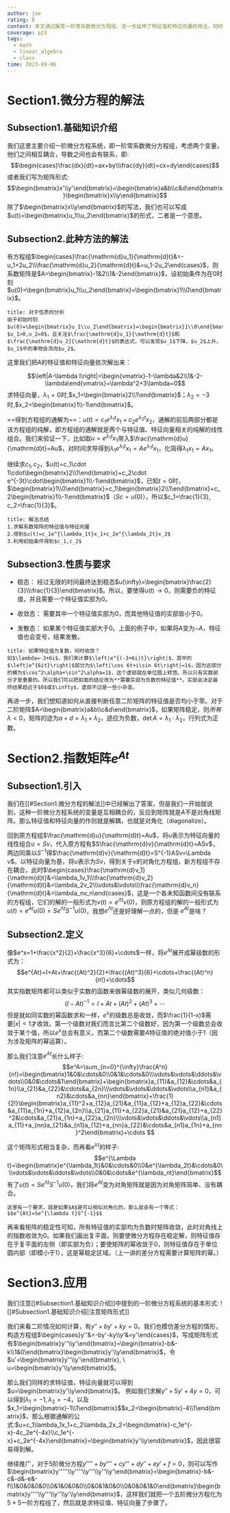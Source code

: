 ```yaml
---
author: joe
rating: 8
content: 本文通过解答一阶常系数微分方程组，进一步延伸了特征值和特征向量的用法，同时也引出了矩阵指数的含义，讲述了矩阵函数的定义式，并延伸到了对高阶微分方程组的解法上。
coverage: p23
tags:
  - math
  - linear_algebra
  - class
time: 2023-09-06
---
```

# Section1.微分方程的解法

## Subsection1.基础知识介绍

我们这里主要介绍一阶微分方程系统，即一阶常系数微分方程组，考虑两个变量，他们之间相互耦合，导数之间也会有联系，即:
$$\begin{cases}\frac{dx}{dt}=ax+by\\\frac{dy}{dt}=cx+dy\end{cases}$$
或者我们写为矩阵形式:
$$\begin{bmatrix}x'\\y'\end{bmatrix}=\begin{bmatrix}a&b\\c&d\end{bmatrix}\begin{bmatrix}x\\y\end{bmatrix}$$
除了$\begin{bmatrix}x\\y\end{bmatrix}$的写法，我们也可以写成$u(t)=\begin{bmatrix}u_1\\u_2\end{bmatrix}$的形式，二者是一个意思。
## Subsection2.此种方法的解法

有方程组$\begin{cases}\frac{\mathrm{d}u_1}{\mathrm{d}t}&=-u_1+2u_2\\\frac{\mathrm{d}u_2}{\mathrm{d}t}&=u_1-2u_2\end{cases}$，则系数矩阵是$A=\begin{bmatrix}-1&2\\1&-2\end{bmatrix}$，设初始条件为在$0$时刻$u(0)=\begin{bmatrix}u_1\\u_2\end{bmatrix}=\begin{bmatrix}1\\0\end{bmatrix}$。

```ad-note
title: 对于性质的分析
由于初始时刻$u(0)=\begin{bmatrix}u_1\\u_2\end{bmatrix}=\begin{bmatrix}1\\0\end{bmatrix}$，$u_1>0,u_2=0$，且关注$\frac{\mathrm{d}u_1}{\mathrm{d}t}$和$\frac{\mathrm{d}u_2}{\mathrm{d}t}$的表达式，可以发现$u_1$下降，$u_2$上升，$u_1$中的事物会流向$u_2$。

```

这里我们把$A$的特征值和特征向量依次解出来：

$$\left|A-\lambda I\right|=\begin{vmatrix}-1-\lambda&2\\1&-2-\lambda\end{vmatrix}=\lambda^2+3\lambda=0$$
求特征向量，$\lambda_1=0$时,$x_1=\begin{bmatrix}2\\1\end{bmatrix}$；$\lambda_2=-3$时,$x_2=\begin{bmatrix}1\\-1\end{bmatrix}$。

==得到方程组的通解为==：$u(t)=c_1e^{\lambda_1t}x_1+c_2e^{\lambda_2t}x_2$，通解的前后两部分都是该方程组的纯解，即方程组的通解就是两个与特征值、特征向量相关的纯解的线性组合。我们来验证一下，比如取$u=e^{\lambda_1t}x_1$带入$\frac{\mathrm{d}u}{\mathrm{d}t}=Au$，对时间求导得到$\lambda_1e^{\lambda_1t}x_1=Ae^{\lambda_1t}x_1$，化简得$\lambda_1x_1=Ax_1$。

继续求$c_1,c_2$，$u(t)=c_1\cdot 1\cdot\begin{bmatrix}2\\1\end{bmatrix}+c_2\cdot e^{-3t}\cdot\begin{bmatrix}1\\-1\end{bmatrix}$，已知$t=0$时，$\begin{bmatrix}1\\0\end{bmatrix}=c_1\begin{bmatrix}2\\1\end{bmatrix}+c_2\begin{bmatrix}1\\-1\end{bmatrix}$（$Sc=u(0)$），所以$c_1=\frac{1}{3}, c_2=\frac{1}{3}$。

```ad-summary
title: 解法总结
1.求解系数矩阵的特征值与特征向量
2.得到$u(t)=c_1e^{\lambda_1t}x_1+c_2e^{\lambda_2t}x_2$
3.利用初始条件得到$c_1,c_2$
```

## Subsection3.性质与要求

* 稳态：
	经过无限的时间最终达到稳态$u(\infty)=\begin{bmatrix}\frac{2}{3}\\\frac{1}{3}\end{bmatrix}$。所以，要使得$u(t)\to 0$，则需要负的特征值，并且需要一个特征值实部为0。

* 收敛态：
	需要其中一个特征值实部为$0$，而其他特征值的实部皆小于$0$。

* 发散态：
	如果某个特征值实部大于$0$。上面的例子中，如果将$A$变为$-A$，特征值也会变号，结果发散。

```ad-note
title: 如果特征值为复数，何时收敛？
如$\lambda=-3+6i$，我们来计算$\left|e^{(-3+6i)t}\right|$，其中的$\left|e^{6it}\right|$部分为$\left|\cos 6t+i\sin 6t\right|=1$，因为这部分的模为$\cos^2\alpha+\sin^2\alpha=1$，这个虚部就在单位圆上转悠。所以只有实数部分才是重要的。所以我们可以把前面的结论改为**需要实部为负数的特征值**。实部会决定最终结果趋近于$0$或$\infty$，虚部不过是一些小杂音。

```

再进一步，我们想知道如何从直接判断任意二阶矩阵的特征值是否均小于零。对于二阶矩阵$A=\begin{bmatrix}a&b\\c&d\end{bmatrix}$，如果矩阵稳定，则$所有\lambda<0$，矩阵的迹为$a+d=\lambda_1+\lambda_2$，迹应为负数，$\det A=\lambda_1\cdot\lambda_2$，行列式为正数。

# Section2.指数矩阵$e^{At}$

## Subsection1.引入

我们在[[#Section1.微分方程的解法]]中已经解出了答案，但是我们一开始就说到，这种一阶微分方程系统的变量是互相耦合的，反应到矩阵就是$A$不是对角线矩阵。那么特征值和特征向量的作则就是解耦，也就是对角化（diagonalize）。

回到原方程组$\frac{\mathrm{d}u}{\mathrm{d}t}=Au$，将$u$表示为特征向量的线性组合$u=Sv$，代入原方程有$S\frac{\mathrm{d}v}{\mathrm{d}t}=ASv$，两边同乘以$S^{-1}$得$\frac{\mathrm{d}v}{\mathrm{d}t}=S^{-1}ASv=\Lambda v$。以特征向量为基，将$u$表示为$Sv$，得到关于$v$的对角化方程组，新方程组不存在耦合，此时$\begin{cases}\frac{\mathrm{d}v_1}{\mathrm{d}t}&=\lambda_1v_1\\\frac{\mathrm{d}v_2}{\mathrm{d}t}&=\lambda_2v_2\\\vdots&\vdots\\\frac{\mathrm{d}v_n}{\mathrm{d}t}&=\lambda_nv_n\end{cases}$，这是一个各未知函数间没有联系的方程组，它们的解的一般形式为$v(t)=e^{\Lambda t}v(0)$，则原方程组的解的一般形式为$u(t)=e^{At}u(0)=Se^{\Lambda t}S^{-1}u(0)$，我想$e^{\Lambda t}$还是好理解一点的，但是
$e^{At}$是啥？

## Subsection2.定义

像$e^x=1+\frac{x^2}{2}+\frac{x^3}{6}+\cdots$一样，将$e^{At}$展开成幂级数的形式为：
$$e^{At}=I+At+\frac{(At)^2}{2}+\frac{(At)^3}{6}+\cdots+\frac{(At)^n}{n!}+\cdots$$
其实指数矩阵都可以类似于实数的函数来做幂级数的展开，类似几何级数：
$$(I-At)^{-1}=I+At+(At)^2+(At)^3+\cdots$$
但是就如同实数的幂函数求和一样，$e^x$的级数总是收敛，而$\frac{1}{1-x}$需要$|x|<1$才收敛。第一个级数对我们而言比第二个级数好，因为第一个级数总会收敛于某个值，所以$e^x$总会有意义，而第二个级数需要$A$特征值的绝对值小于$1$（因为涉及矩阵的幂运算）。

那么我们注意$e^{At}$长什么样子:
$$e^A=\sum_{n=0}^{\infty}\frac{A^n}{n!}=\begin{bmatrix}1&0&\cdots&0\\0&1&\cdots&0\\\vdots&\vdots&\ddots&\vdots\\0&0&\cdots&1\end{bmatrix}+\begin{bmatrix}a_{11}&a_{12}&\cdots&a_{1n}\\a_{21}&a_{22}&\cdots&a_{2n}\\\vdots&\vdots&\ddots&\vdots\\a_{n1}&a_{n2}&\cdots&a_{nn}\end{bmatrix}+\frac{1}{2!}\begin{bmatrix}a_{11}^2+a_{12}a_{21}&a_{11}a_{12}+a_{12}a_{22}&\cdots&a_{11}a_{1n}+a_{12}a_{2n}\\a_{21}a_{11}+a_{22}a_{21}&a_{21}a_{12}+a_{22}^2&\cdots&a_{21}a_{1n}+a_{22}a_{2n}\\\vdots&\vdots&\ddots&\vdots\\a_{n1}a_{11}+a_{nn}a_{21}&a_{n1}a_{12}+a_{nn}a_{22}&\cdots&a_{n1}a_{1n}+a_{nn}^2\end{bmatrix}+\cdots
$$

这个矩阵形式相当复杂，而再看$e^{\lambda t}$的样子:
$$e^{\Lambda t}=\begin{bmatrix}e^{\lambda_1t}&0&\cdots&0\\0&e^{\lambda_2t}&\cdots&0\\\vdots&\vdots&\ddots&\vdots\\0&0&\cdots&e^{\lambda_nt}\end{bmatrix}$$
有了$u(t)=Se^{\Lambda t}S^{-1}u(0)$，我们将$e^{At}$变为对角矩阵就是因为对角矩阵简单、没有耦合。

```ad-note
这里有一个要求，就是如果$A$是可以相似对角化的，那么就会有一个等式：
$$e^{At}=Se^{\lambda t}S^{-1}$$

```


再来看矩阵的稳定性可知，所有特征值的实部均为负数时矩阵收敛，此时对角线上的指数收敛为$0$。如果我们画出复平面，则要使微分方程存在稳定解，则特征值存在于复平面的左侧（即实部为负）；要使矩阵的幂收敛于$0$，则特征值存在于单位圆内部（即模小于$1$），这是幂稳定区域。（上一讲的差分方程需要计算矩阵的幂。）

# Section3.应用

我们注意[[#Subsection1.基础知识介绍]]中提到的一阶微分方程系统的基本形式:
![[#Subsection1.基础知识介绍|注意矩阵形式]]

我们来看二阶情况如何计算，有$y''+by'+ky=0$。我们也模仿差分方程的情形，构造方程组$\begin{cases}y''&=-by'-ky\\y'&=y'\end{cases}$，写成矩阵形式有$\begin{bmatrix}y''\\y'\end{bmatrix}=\begin{bmatrix}-b&-k\\1&0\end{bmatrix}\begin{bmatrix}y'\\y\end{bmatrix}$，令$u'=\begin{bmatrix}y''\\y'\end{bmatrix}, \ u=\begin{bmatrix}y'\\y\end{bmatrix}$。

那么我们同样的求特征值，特征向量就可以得到$u=\begin{bmatrix}y'\\y\end{bmatrix}$。
例如我们求解$y''+5y'+4y=0$，可以得到$\lambda_1=-1,\lambda_2=-4$，以及$x_1=\begin{bmatrix}-1\\1\end{bmatrix}$$x_2=\begin{bmatrix}-4\\1\end{bmatrix}$，那么根据通解的公式:$u=c_1\lambda_1x_1+c_2\lambda_2x_2=\begin{bmatrix}-c_1e^{-x}-4c_2e^{-4x}\\c_1e^{-x}+c_2e^{-4x}\end{bmatrix}=\begin{bmatrix}y'\\y\end{bmatrix}$，因此很容易得到解。

继续推广，对于$5$阶微分方程$y'''''+by''''+cy'''+dy''+ey'+f=0$，则可以写作$\begin{bmatrix}y'''''\\y''''\\y'''\\y''\\y'\end{bmatrix}=\begin{bmatrix}-b&-c&-d&-e&-f\\1&0&0&0&0\\0&1&0&0&0\\0&0&1&0&0\\0&0&0&1&0\end{bmatrix}\begin{bmatrix}y''''\\y'''\\y''\\y'\\y\end{bmatrix}$，这样我们就把一个五阶微分方程化为$5\times 5$一阶方程组了，然后就是求特征值、特征向量了步骤了。
